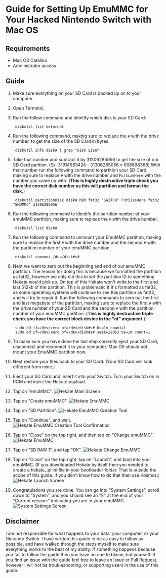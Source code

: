 # Guide for Setting Up EmuMMC for Your Hacked Nintendo Switch with Mac OS

## Requirements

- Mac OS Catalina
- Administrator access

## Guide

1. Make sure everything on your SD Card is backed up on to your computer.
2. Open Terminal.
3. Run the follow command and identify which disk is your SD Card:
        
        diskutil list external

4. Run the following command, making sure to replace the `#` with the drive number, to get the size of the SD Card in bytes.

        diskutil info disk# | grep "Disk Size"

5. Take that number and subtract it by 31306285056 to get the size of our SD Card parition. (Ex. 31914983424 - 31306285056 = 608698368) With that number run the following command to partition your SD Card, making sure to replace `#` with the drive number and `PutSizeHere` with the number you came up with. (**This is highly destructive triple check you have the correct disk number as this will partition and format the disk.**)

        diskutil partitionDisk disk# MBR fat32 "SWITCH" PutSizeHere fat32 "EMUMMC" 31306285056

6. Run the following command to identify the partition number of your emuMMC partition, making sure to replace the `#` with the drive number.

        diskutil list disk#

7. Run the following command to unmount your EmuMMC partition, making sure to replace the first `#` with the drive number and the second `#` with the partition number of your emuMMC partition.

        diskutil unmount /dev/disk#s#

6. Next we want to zero out the beginning and end of our emuMMC partition. The reason for doing this is because we formatted the partition as fat32, however we only did this to set the partition ID to something Hekate would pick up. On top of this Hekate won't write to the first and last 512kb of the partition. This is problematic if it's formatted as fat32, as some operating systems will continue to see this partition as fat32, and will try to repair it. Run the following commands to zero out the first and last megabyte of the partition, making sure to replace the first `#` with the drive number of your SD Card and the second `#` with the partition number of your emuMMC partition. (**This is highly destructive triple check you have the correct block device in the "of" argument.**)

        sudo dd if=/dev/zero of=/dev/disk#s# bs=1m count=1
        sudo dd if=/dev/zero of=/dev/disk#s# seek=29853 bs=1m count=1

7. To make sure you have done the last step correctly eject your SD Card, disconnect and reconnect it to your computer. Mac OS should not mount your EmuMMC partition now.

8. Next restore your files back to your SD Card. (Your SD Card will look different from mine.)
9. Eject your SD Card and insert it into your Switch. Turn your Switch on in RCM and inject the Hekate payload.
10. Tap on "emuMMC".
![Hekate Main Screen](../images/HekateStep1.png)
11. Tap on "Create emuMMC".
![Hekate EmuMMC](../images/HekateStep2and5.png)
12. Tap on "SD Partition".
![Hekate EmuMMC Creation Tool](../images/HekateStep3.png)
13. Tap on "Continue", and wait.
![Hekate EmuMMC Creation Tool Confirmation](../images/HekateStep4.png)
14. Tap on "Close" on the top right, and then tap on "Change emuMMC".
![Hekate EmuMMC](../images/HekateStep2and5.png)
15. Tap on "SD RAW 1", and tap "OK".
![Hekate Change EmuMMC](../images/HekateStep6.png)
16. Tap on "Close" on the top right, tap on "Launch", and boot into your emuMMC. (If you downloaded Hekate by itself then you needed to create a hekate_ipl.ini file in your bootloader folder. That is outside the scope of this guide. If you don't know how to do that then use Kosmos.)
![Hekate Launch Screen](../images/HekateStep7.png)
17. Congratulations you are done. You can go into "System Settings", scroll down to "System", and you should see an "E" at the end of your "Current version:" indicating you are in your emuMMC.
![System Settings Screen](../images/SystemSettings.jpg)

## Disclaimer

I am not responsible for what happens to your data, your computer, or your Nintendo Switch. I have written this guide to be as easy to follow as possible, and have walked through the steps myself to make sure everything works to the best of my ability. If something happens because you fail to follow the guide then you have no one to blame, but yourself. If you find an issue with the guide feel free to leave an Issue or Pull Request, however I will not be troubleshooting, or supporting users in the use of this guide.
